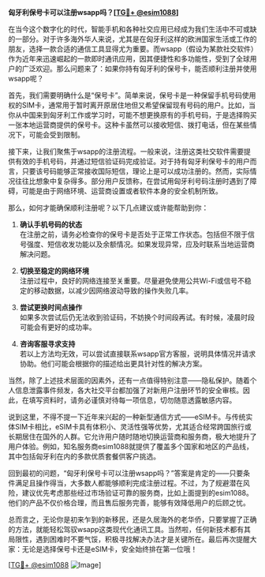 **匈牙利保号卡可以注册wsapp吗？[[TG💪+ @esim1088](https://t.me/s/esim1088)]**

在当今这个数字化的时代，智能手机和各种社交应用已经成为我们生活中不可或缺的一部分。对于许多海外华人来说，尤其是在匈牙利这样的欧洲国家生活或工作的朋友，选择一款合适的通信工具显得尤为重要。而wsapp（假设为某款社交软件）作为近年来迅速崛起的一款即时通讯应用，因其便捷性和多功能性，受到了全球用户的广泛欢迎。那么问题来了：如果你持有匈牙利的保号卡，能否顺利注册并使用wsapp呢？

首先，我们需要明确什么是“保号卡”。简单来说，保号卡是一种保留手机号码使用权的SIM卡，通常用于暂时离开原居住地但又希望保留现有号码的用户。比如，当你从中国来到匈牙利工作或学习时，可能不想更换原有的手机号码，于是选择购买一张本地运营商提供的保号卡。这种卡虽然可以接收短信、拨打电话，但在某些情况下，可能会受到限制。

接下来，让我们聚焦于wsapp的注册流程。一般来说，注册这类社交软件需要提供有效的手机号码，并通过短信验证码完成验证。对于持有匈牙利保号卡的用户而言，只要该号码能够正常接收国际短信，理论上是可以成功注册的。然而，实际情况往往比想象中复杂得多。部分用户反馈称，在尝试用匈牙利号码注册时遇到了障碍，可能是由于网络环境、运营商设置或者软件本身的安全机制所致。

那么，如何才能确保顺利注册呢？以下几点建议或许能帮助到你：

1. **确认手机号码的状态**  
   在注册之前，请务必检查你的保号卡是否处于正常工作状态。包括但不限于信号强度、短信收发功能以及余额情况。如果发现异常，应及时联系当地运营商解决问题。

2. **切换至稳定的网络环境**  
   注册过程中，良好的网络连接至关重要。尽量避免使用公共Wi-Fi或信号不稳定的移动数据，以减少因网络波动导致的操作失败几率。

3. **尝试更换时间点操作**  
   如果多次尝试后仍无法收到验证码，不妨换个时间段再试。有时候，凌晨时段可能会有更好的成功率。

4. **咨询客服寻求支持**  
   若以上方法均无效，可以尝试直接联系wsapp官方客服，说明具体情况并请求协助。他们可能会根据你的描述给出更具针对性的解决方案。

当然，除了上述技术层面的因素外，还有一点值得特别注意——隐私保护。随着个人信息泄露事件频发，各大社交平台都加强了对新用户注册环节的安全审核。因此，在填写资料时，请务必谨慎对待每一项信息，切勿随意透露敏感内容。

说到这里，不得不提一下近年来兴起的一种新型通信方式——eSIM卡。与传统实体SIM卡相比，eSIM卡具有体积小、灵活性强等优势，尤其适合经常跨国旅行或长期居住在国外的人群。它允许用户随时随地切换运营商和服务商，极大地提升了用户体验。例如，知名服务商esim1088就提供了覆盖多个国家和地区的产品线，其中包括匈牙利在内的多款优质套餐供客户挑选。

回到最初的问题，“匈牙利保号卡可以注册wsapp吗？”答案是肯定的——只要条件满足且操作得当，大多数人都能够顺利完成注册过程。不过，为了规避潜在风险，建议优先考虑那些经过市场验证可靠的服务商，比如上面提到的esim1088。他们的产品不仅价格合理，而且售后服务完善，能够有效降低用户的后顾之忧。

总而言之，无论你是初来乍到的新移民，还是久居海外的老华侨，只要掌握了正确的方法，就能轻松驾驭wsapp这类现代化通讯工具。当然啦，任何新技术都有其局限性，遇到困难时不要气馁，积极寻找解决办法才是关键所在。最后再次提醒大家：无论是选择保号卡还是eSIM卡，安全始终排在第一位哦！

[[TG💪+ @esim1088](https://t.me/s/esim1088) ![Image](https://i.postimg.cc/4NQfJmqS/Snipaste-2025-05-13-00-14-12.png)]